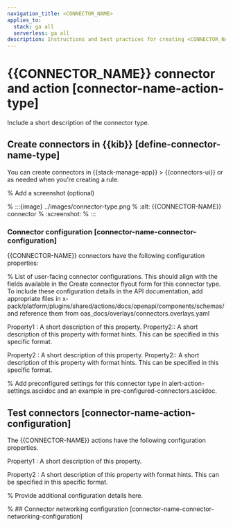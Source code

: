 ```yaml
---
navigation_title: <CONNECTOR_NAME>
applies_to:
  stack: ga all
  serverless: ga all
description: Instructions and best practices for creating <CONNECTOR_NAME> in Elastic.
---
```


# {{CONNECTOR_NAME}} connector and action [connector-name-action-type]

Include a short description of the connector type.

## Create connectors in {{kib}} [define-connector-name-type]

You can create connectors in {{stack-manage-app}} > {{connectors-ui}} or as needed when you're creating a rule.

%  Add a screenshot (optional)

% :::{image} ../images/connector-type.png
% :alt: {{CONNECTOR-NAME}} connector
% :screenshot:
% :::

### Connector configuration [connector-name-connector-configuration]

{{CONNECTOR-NAME}} connectors have the following configuration properties:

%  List of user-facing connector configurations. This should align with the fields available in the Create connector flyout form for this connector type. To include these configuration details in the API documentation, add appropriate files in x-pack/platform/plugins/shared/actions/docs/openapi/components/schemas/ and reference them from oas_docs/overlays/connectors.overlays.yaml 

Property1
:   A short description of this property. Property2:: A short description of this property with format hints. This can be specified in this specific format.

Property2
:   A short description of this property. Property2:: A short description of this property with format hints. This can be specified in this specific format.

% Add preconfigured settings for this connector type in alert-action-settings.asciidoc and an example in pre-configured-connectors.asciidoc.

## Test connectors [connector-name-action-configuration]

The {{CONNECTOR-NAME}} actions have the following configuration properties.

Property1
:   A short description of this property.

Property2
:   A short description of this property with format hints. This can be specified in this specific format.


% Provide additional configuration details here. 

% ## Connector networking configuration [connector-name-connector-networking-configuration]